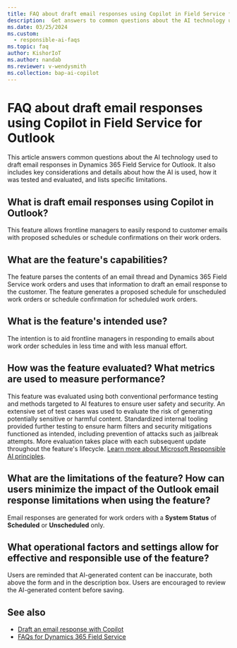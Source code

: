 ```yaml
---
title: FAQ about draft email responses using Copilot in Field Service for Outlook
description:  Get answers to common questions about the AI technology used to draft email responses in the Dynamics 365 Field Service for Outlook.
ms.date: 03/25/2024
ms.custom: 
  - responsible-ai-faqs
ms.topic: faq
author: KishorIoT
ms.author: nandab
ms.reviewer: v-wendysmith
ms.collection: bap-ai-copilot 
---
```


# FAQ about draft email responses using Copilot in Field Service for Outlook

This article answers common questions about the AI technology used to draft email responses in Dynamics 365 Field Service for Outlook. It also includes key considerations and details about how the AI is used, how it was tested and evaluated, and lists specific limitations.

## What is draft email responses using Copilot in Outlook?

This feature allows frontline managers to easily respond to customer emails with proposed schedules or schedule confirmations on their work orders.

## What are the feature's capabilities?

The feature parses the contents of an email thread and Dynamics 365 Field Service work orders and uses that information to draft an email response to the customer. The feature generates a proposed schedule for unscheduled work orders or schedule confirmation for scheduled work orders.

## What is the feature's intended use?

The intention is to aid frontline managers in responding to emails about work order schedules in less time and with less manual effort.

## How was the feature evaluated? What metrics are used to measure performance?

This feature was evaluated using both conventional performance testing and methods targeted to AI features to ensure user safety and security. An extensive set of test cases was used to evaluate the risk of generating potentially sensitive or harmful content. Standardized internal tooling provided further testing to ensure harm filters and security mitigations functioned as intended, including prevention of attacks such as jailbreak attempts. More evaluation takes place with each subsequent update throughout the feature's lifecycle. [Learn more about Microsoft Responsible AI principles](https://www.microsoft.com/en-us/ai/responsible-ai).

## What are the limitations of the feature? How can users minimize the impact of the Outlook email response limitations when using the feature?

Email responses are generated for work orders with a **System Status** of **Scheduled** or **Unscheduled** only.

## What operational factors and settings allow for effective and responsible use of the feature?

Users are reminded that AI-generated content can be inaccurate, both above the form and in the description box. Users are encouraged to review the AI-generated content before saving.

## See also

- [Draft an email response with Copilot](flw-outlook.md#draft-an-email-response-with-copilot)
- [FAQs for Dynamics 365 Field Service](responsible-ai-overview.md)
